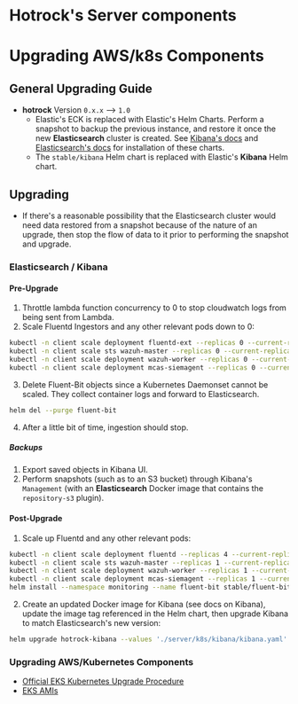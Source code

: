 # Hotrock's Server components

# Upgrading AWS/k8s Components

## General Upgrading Guide

- **hotrock** Version `0.x.x` --> `1.0`
  - Elastic's ECK is replaced with Elastic's Helm Charts. Perform a snapshot to backup the previous instance, and restore it once the new **Elasticsearch** cluster is created. See [Kibana's docs](kibana.md) and [Elasticsearch's docs](elasticsearch.md) for installation of these charts.
  - The `stable/kibana` Helm chart is replaced with Elastic's **Kibana** Helm chart.

## Upgrading

+ If there's a reasonable possibility that the Elasticsearch cluster would need data restored from a snapshot because of the nature of an upgrade, then stop the flow of data to it prior to performing the snapshot and upgrade.

### Elasticsearch / Kibana

#### Pre-Upgrade

1. Throttle lambda function concurrency to 0 to stop cloudwatch logs from being sent from Lambda.
2. Scale Fluentd Ingestors and any other relevant pods down to 0:
```bash
kubectl -n client scale deployment fluentd-ext --replicas 0 --current-replicas 1 ;\
kubectl -n client scale sts wazuh-master --replicas 0 --current-replicas 1 ;\
kubectl -n client scale deployment wazuh-worker --replicas 0 --current-replicas 1 ;\
kubectl -n client scale deployment mcas-siemagent --replicas 0 --current-replicas 1
```
3. Delete Fluent-Bit objects since a Kubernetes Daemonset cannot be scaled. They collect container logs and forward to Elasticsearch.
```bash
helm del --purge fluent-bit
```
4. After a little bit of time, ingestion should stop.

##### Backups

1. Export saved objects in Kibana UI.
2. Perform snapshots (such as to an S3 bucket) through Kibana's `Management` (with an **Elasticsearch** Docker image that contains the `repository-s3` plugin).

#### Post-Upgrade

1. Scale up Fluentd and any other relevant pods:
```bash
kubectl -n client scale deployment fluentd --replicas 4 --current-replicas 0 ; \
kubectl -n client scale sts wazuh-master --replicas 1 --current-replicas 0 ;\
kubectl -n client scale deployment wazuh-worker --replicas 1 --current-replicas 0 ;\
kubectl -n client scale deployment mcas-siemagent --replicas 1 --current-replicas 0 ;\
helm install --namespace monitoring --name fluent-bit stable/fluent-bit --values './server/k8s/helm/misc-values/fluent-bit.yaml' --version 2.4.3
```
2. Create an updated Docker image for Kibana (see docs on Kibana), update the image tag referenced in the Helm chart, then upgrade Kibana to match Elasticsearch's new version:
```bash
helm upgrade hotrock-kibana --values './server/k8s/kibana/kibana.yaml' elastic/kibana --version 7.2.1-0
```

### Upgrading AWS/Kubernetes Components

+ [Official EKS Kubernetes Upgrade Procedure](https://docs.aws.amazon.com/eks/latest/userguide/update-cluster.html)
+ [EKS AMIs](https://docs.aws.amazon.com/eks/latest/userguide/eks-optimized-ami.html)
